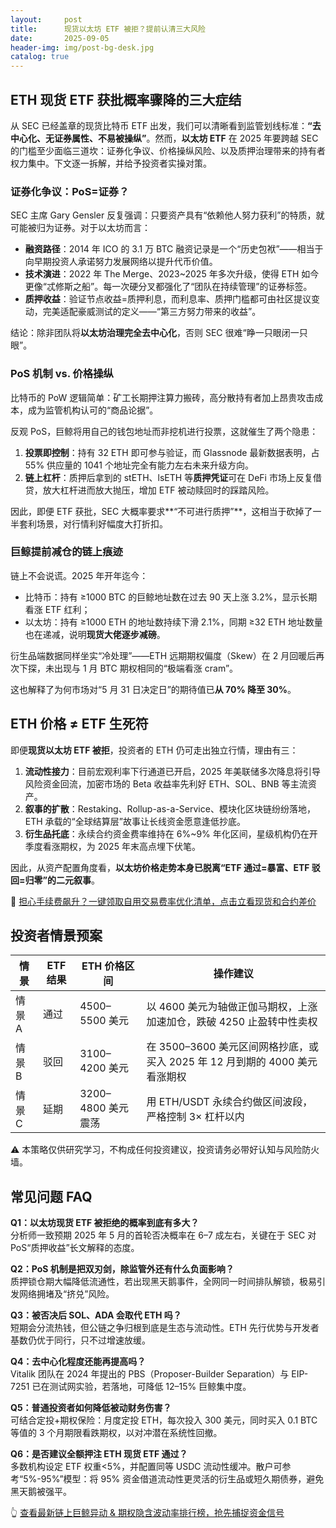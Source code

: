 ```yaml
---
layout:     post
title:      现货以太坊 ETF 被拒？提前认清三大风险
date:       2025-09-05
header-img: img/post-bg-desk.jpg
catalog: true
---
```


## ETH 现货 ETF 获批概率骤降的三大症结

从 SEC 已经盖章的现货比特币 ETF 出发，我们可以清晰看到监管划线标准：**“去中心化、无证券属性、不易被操纵”**。然而，**以太坊 ETF** 在 2025 年要跨越 SEC 的门槛至少面临三道坎：证券化争议、价格操纵风险、以及质押治理带来的持有者权力集中。下文逐一拆解，并给予投资者实操对策。

### 证券化争议：PoS=证券？

SEC 主席 Gary Gensler 反复强调：只要资产具有“依赖他人努力获利”的特质，就可能被归为证券。对于以太坊而言：

- **融资路径**：2014 年 ICO 的 3.1 万 BTC 融资记录是一个“历史包袱”——相当于向早期投资人承诺努力发展网络以提升代币价值。  
- **技术演进**：2022 年 The Merge、2023~2025 年多次升级，使得 ETH 如今更像“忒修斯之船”。每一次硬分叉都强化了“团队在持续管理”的证券标签。  
- **质押收益**：验证节点收益=质押利息，而利息率、质押门槛都可由社区提议变动，完美适配豪威测试的定义——“第三方努力带来的收益”。

结论：除非团队将**以太坊治理完全去中心化**，否则 SEC 很难“睁一只眼闭一只眼”。

### PoS 机制 vs. 价格操纵

比特币的 PoW 逻辑简单：矿工长期押注算力搬砖，高分散持有者加上昂贵攻击成本，成为监管机构认可的“商品论据”。

反观 PoS，巨鲸将用自己的钱包地址而非挖机进行投票，这就催生了两个隐患：

1. **投票即控制**：持有 32 ETH 即可参与验证，而 Glassnode 最新数据表明，占 55% 供应量的 1041 个地址完全有能力左右未来升级方向。  
2. **链上杠杆**：质押后拿到的 stETH、lsETH 等**质押凭证**可在 DeFi 市场上反复借贷，放大杠杆进而放大抛压，增加 ETF 被动赎回时的踩踏风险。

因此，即便 ETF 获批，SEC 大概率要求**“不可进行质押”**，这相当于砍掉了一半套利场景，对行情利好幅度大打折扣。

### 巨鲸提前减仓的链上痕迹

链上不会说谎。2025 年开年迄今：

- 比特币：持有 ≥1000 BTC 的巨鲸地址数在过去 90 天上涨 3.2%，显示长期看涨 ETF 红利；  
- 以太坊：持有 ≥1000 ETH 的地址数持续下滑 2.1%，同期 ≥32 ETH 地址数量也在递减，说明**现货大佬逐步减磅**。

衍生品端数据同样坐实“冷处理”——ETH 远期期权偏度（Skew）在 2 月回暖后再次下探，未出现与 1 月 BTC 期权相同的“极端看涨 cram”。

这也解释了为何市场对“5 月 31 日决定日”的期待值已**从 70% 降至 30%**。

## ETH 价格 ≠ ETF 生死符

即便**现货以太坊 ETF 被拒**，投资者的 ETH 仍可走出独立行情，理由有三：

1. **流动性接力**：目前宏观利率下行通道已开启，2025 年美联储多次降息将引导风险资金回流，加密市场的 Beta 收益率先利好 ETH、SOL、BNB 等主流资产。  
2. **叙事的扩散**：Restaking、Rollup-as-a-Service、模块化区块链纷纷落地，ETH 承载的“全球结算层”故事让长线资金愿意逢低抄底。  
3. **衍生品托底**：永续合约资金费率维持在 6%~9% 年化区间，星级机构仍在开季度看涨期权，为 2025 年末高点埋下伏笔。  

因此，从资产配置角度看，**以太坊价格走势本身已脱离“ETF 通过=暴富、ETF 驳回=归零”的二元叙事**。

👀 [担心手续费飙升？一键领取自用交易费率优化清单，点击立看现货和合约差价](https://okxdog.com/)

## 投资者情景预案

| 情景 | ETF 结果 | ETH 价格区间 | 操作建议 |
| --- | --- | --- | --- |
| 情景 A | 通过 | 4500–5500 美元 | 以 4600 美元为轴做正伽马期权，上涨加速加仓，跌破 4250 止盈转中性卖权 |
| 情景 B | 驳回 | 3100–4200 美元 | 在 3500–3600 美元区间网格抄底，或买入 2025 年 12 月到期的 4000 美元看涨期权 |
| 情景 C | 延期 | 3200–4800 美元震荡 | 用 ETH/USDT 永续合约做区间波段，严格控制 3× 杠杆以内 |

⚠️ 本策略仅供研究学习，不构成任何投资建议，投资请务必带好认知与风险防火墙。

## 常见问题 FAQ

**Q1：以太坊现货 ETF 被拒绝的概率到底有多大？**  
分析师一致预期 2025 年 5 月的首轮否决概率在 6–7 成左右，关键在于 SEC 对 PoS“质押收益”长文解释的态度。

**Q2：PoS 机制是把双刃剑，除监管外还有什么负面影响？**  
质押锁仓期大幅降低流通性，若出现黑天鹅事件，全网同一时间排队解锁，极易引发网络拥堵及“挤兑”风险。

**Q3：被否决后 SOL、ADA 会取代 ETH 吗？**  
短期会分流热钱，但公链之争归根到底是生态与流动性。ETH 先行优势与开发者基数仍优于同行，只不过增速放缓。

**Q4：去中心化程度还能再提高吗？**  
Vitalik 团队在 2024 年提出的 PBS（Proposer-Builder Separation）与 EIP-7251 已在测试网实验，若落地，可降低 12–15% 巨鲸集中度。

**Q5：普通投资者如何降低被动财务伤害？**  
可结合定投+期权保险：月度定投 ETH，每次投入 300 美元，同时买入 0.1 BTC 等值的 3 个月期限看跌期权，以对冲潜在系统性回撤。

**Q6：是否建议全额押注 ETH 现货 ETF 通过？**  
多数机构设定 ETF 权重<5%，并配置同等 USDC 流动性缓冲。散户可参考“5%-95%”模型：将 95% 资金借道流动性更灵活的衍生品或短久期债券，避免黑天鹅被强平。

👆 [查看最新链上巨鲸异动 & 期权隐含波动率排行榜，抢先捕捉资金信号](https://okxdog.com/)
